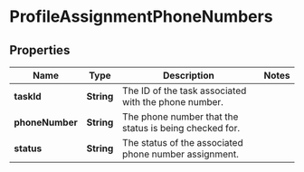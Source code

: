 

# ProfileAssignmentPhoneNumbers


## Properties

| Name | Type | Description | Notes |
|------------ | ------------- | ------------- | -------------|
|**taskId** | **String** | The ID of the task associated with the phone number. |  |
|**phoneNumber** | **String** | The phone number that the status is being checked for. |  |
|**status** | **String** | The status of the associated phone number assignment. |  |



